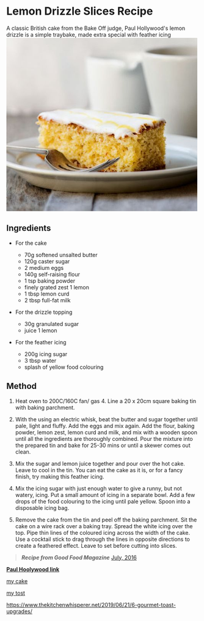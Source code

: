 # Lemon Drizzle Slices Recipe

A classic British cake from the Bake Off judge, Paul Hollywood's lemon drizzle is a simple traybake, made extra special with feather icing
![cake](./cake.jpg)

## Ingredients

+ For the cake
   + 70g softened unsalted butter
   + 120g caster sugar
   + 2 medium eggs
   + 140g self-raising flour
   + 1 tsp baking powder
   + finely grated zest 1 lemon
   + 1 tbsp lemon curd
   + 2 tbsp full-fat milk

+ For the drizzle topping
   + 30g granulated sugar
   + juice 1 lemon

+ For the feather icing
   + 200g icing sugar
   + 3 tbsp water
   + splash of yellow food colouring

## Method

1. Heat oven to 200C/160C fan/ gas 4. Line a 20 x 20cm square baking tin with baking parchment.

2. With the using an electric whisk, beat the butter and sugar together until pale, light and fluffy. Add the eggs and mix again. Add the flour, baking powder, lemon zest, lemon curd and milk, and mix with a wooden spoon until all the ingredients are thoroughly combined. Pour the mixture into the prepared tin and bake for 25-30 mins or until a skewer comes out clean.

3. Mix the sugar and lemon juice together and pour over the hot cake. Leave to cool in the tin. You can eat the cake as it is, or for a fancy finish, try making this feather icing.

4. Mix the icing sugar with just enough water to give a runny, but not watery, icing. Put a small amount of icing in a separate bowl. Add a few drops of the food colouring to the icing until pale yellow. Spoon into a disposable icing bag.

5. Remove the cake from the tin and peel off the baking parchment. Sit the cake on a wire rack over a baking tray. Spread the white icing over the top. Pipe thin lines of the coloured icing across the width of the cake. Use a cocktail stick to drag through the lines in opposite directions to create a feathered effect. Leave to set before cutting into slices.

> **_Recipe from Good Food Magazine_** [July, 2016](https://www.bbcgoodfood.com/search/recipes/date/1467327600)

[**Paul Hoolywood link**](https://www.bbcgoodfood.com/chef/paul-hollywood)

[1]: https://www.bbcgoodfood.com/recipes/collection/classic-cake-recipes
[2]: https://www.thekitchenwhisperer.net/2019/06/21/6-gourmet-toast-upgrades/

[my cake](1)

[my tost](2)

<https://www.thekitchenwhisperer.net/2019/06/21/6-gourmet-toast-upgrades/>
